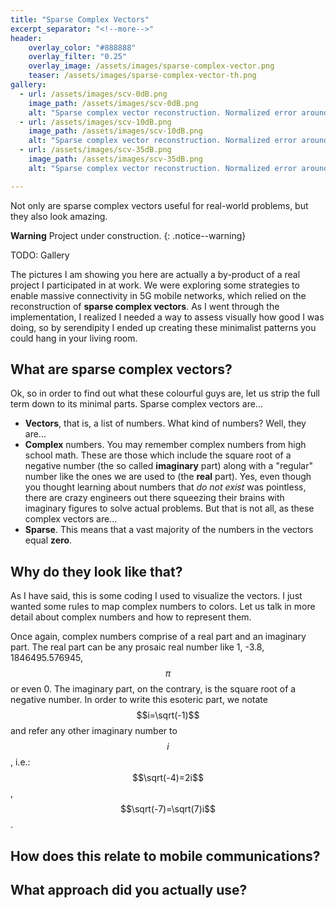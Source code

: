 ```yaml
---
title: "Sparse Complex Vectors"
excerpt_separator: "<!--more-->"
header:
    overlay_color: "#888888"
    overlay_filter: "0.25"
    overlay_image: /assets/images/sparse-complex-vector.png
    teaser: /assets/images/sparse-complex-vector-th.png
gallery:
  - url: /assets/images/scv-0dB.png
    image_path: /assets/images/scv-0dB.png
    alt: "Sparse complex vector reconstruction. Normalized error around 0 dB"
  - url: /assets/images/scv-10dB.png
    image_path: /assets/images/scv-10dB.png
    alt: "Sparse complex vector reconstruction. Normalized error around -10 dB"
  - url: /assets/images/scv-35dB.png
    image_path: /assets/images/scv-35dB.png
    alt: "Sparse complex vector reconstruction. Normalized error around -35 dB"

---
```


Not only are sparse complex vectors useful for real-world problems, but they also look amazing.

<!--more-->

**Warning** <i class="fas fa-exclamation-triangle"></i> Project under construction.
{: .notice--warning}

TODO: Gallery

The pictures I am showing you here are actually a by-product of a real project I participated in
at work. We were exploring some strategies to enable massive connectivity in 5G mobile networks,
which relied on the reconstruction of **sparse complex vectors**. As I went through the implementation,
I realized I needed a way to assess visually how good I was doing, so by serendipity I ended up
creating these minimalist patterns you could hang in your living room.

## What are sparse complex vectors?

Ok, so in order to find out what these colourful guys are, let us strip the full term down to
its minimal parts. Sparse complex vectors are...

- **Vectors**, that is, a list of numbers. What kind of numbers? Well, they are...
- **Complex** numbers. You may remember complex numbers from high school math. These are those
which include the square root of a negative number (the so called **imaginary** part) along with a "regular"
number like the ones we are used to (the **real** part).  Yes, even though you thought learning about
numbers that _do not exist_ was pointless, there are crazy engineers out there squeezing their brains
with imaginary figures to solve actual problems. But that is not all, as these complex vectors are...
- **Sparse**. This means that a vast majority of the numbers in the vectors equal **zero**.

## Why do they look like that?

As I have said, this is some coding I used to visualize the vectors. I just wanted some rules to
map complex numbers to colors. Let us talk in more detail about complex numbers and how to represent them.

Once again, complex numbers comprise of a real part and an imaginary part.
The real part can be any prosaic real number like 1, -3.8, 1846495.576945, $$\pi$$ or even 0.
The imaginary part, on the contrary, is the square root of a negative number. In order to write this
esoteric part, we notate $$i=\sqrt(-1)$$ and refer any other imaginary number to $$i$$, i.e.:
$$\sqrt(-4)=2i$$, $$\sqrt(-7)=\sqrt(7)i$$.

## How does this relate to mobile communications?

## What approach did you actually use?